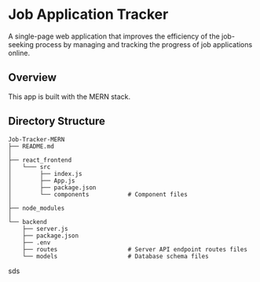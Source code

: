 # Job Application Tracker
A single-page web application that improves the efficiency of the job-seeking process by managing and tracking the progress of job applications online. 
## Overview
This app is built with the MERN stack. 
## Directory Structure

    Job-Tracker-MERN
    ├── README.md
    │
    ├── react_frontend              
    │   └─── src 
    │        ├── index.js
    │        ├── App.js
    │        ├── package.json         
    │        └── components           # Component files
    │           
    ├── node_modules
    │
    └── backend
        ├── server.js
        ├── package.json
        ├── .env
        ├── routes                    # Server API endpoint routes files
        └── models                    # Database schema files
      
sds
